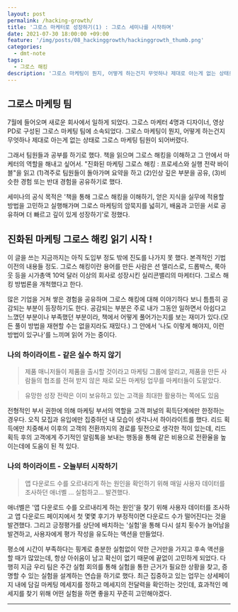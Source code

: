 ```yaml
---
layout: post
permalink: /hacking-growth/
title: '그로스 마케터로 성장하기(1) : 그로스 세미나를 시작하며'
date: 2021-07-30 18:00:00 +09:00
feature: '/img/posts/08_hackinggrowth/hackinggrowth_thumb.png'
categories:
  - dmt-note
tags:
  - 그로스 해킹
description: '그로스 마케팅이 뭔지, 어떻게 하는건지 무엇하나 제대로 아는게 없는 상태로 그로스 마케팅 팀원이 되어버렸다.'
---
```


## 그로스 마케팅 팀

7월에 들어오며 새로운 회사에서 일하게 되었다. 그로스 마케터 4명과 디자이너, 영상 PD로 구성된 그로스 마케팅 팀에 소속되었다. 그로스 마케팅이 뭔지, 어떻게 하는건지 무엇하나 제대로 아는게 없는 상태로 그로스 마케팅 팀원이 되어버렸다.

그래서 팀원들과 공부를 하기로 했다. 책을 읽으며 그로스 해킹을 이해하고 그 안에서 마케터의 역할을 해내고 싶어서. "진화된 마케팅 그로스 해킹 : 프로세스와 실행 전략 바이블"을 읽고 (1)격주로 팀원들이 돌아가며 요약을 하고 (2)인상 깊은 부분을 공유, (3)비슷한 경험 또는 반대 경험을 공유하기로 했다.

세미나의 공식 목적은 '책을 통해 그로스 해킹을 이해하기, 얻은 지식을 실무에 적용할 방법을 고민하고 실행해가며 그로스 마케팅의 암묵지를 넓히기, 배움과 고민을 서로 공유하며 더 빠르고 깊이 있게 성장하기'로 정했다.

## 진화된 마케팅 그로스 해킹 읽기 시작 !

이 글을 쓰는 지금까지는 아직 도입부 정도 밖에 진도를 나가지 못 했다. 본격적인 기법 이전의 내용들 정도. 그로스 해킹이란 용어를 만든 사람은 션 엘리스로, 드롭박스, 룩아웃 등을 시가총액 10억 달러 이상의 회사로 성장시킨 실리콘밸리의 마케터다. 그로스 해킹 방법론을 개척했다고 한다.

많은 기업을 거쳐 쌓은 경험을 공유하며 그로스 해킹에 대해 이야기하다 보니 틈틈히 공감되는 부분이 등장하기도 한다. 공감되는 부분은 주로 내가 그동안 일하면서 아쉽다고 느꼈던 부분이나 부족했던 부분이라, 책에서 어떻게 풀어가는지를 보는 재미가 있다.(모든 풀이 방법을 재현할 수는 없을지라도 재밌다.) 그 안에서 '나도 이렇게 해야지, 이런 방법이 있구나'를 느끼며 읽어 가는 중이다.

### 나의 하이라이트 - 같은 실수 하지 않기

> 제품 매니저들이 제품을 출시할 것이라고 마케팅 그룹에 알리고, 제품을 만든 사람들의 협조를 전혀 받지 않은 채로 모든 마케팅 업무를 마케터들이 도맡았다.

> 유망한 성장 전략은 이미 보유하고 있는 고객을 최대한 활용하는 쪽에도 있음

전형적인 부서 권한에 의해 마케팅 부서의 역할을 고객 퍼널의 획득단계에만 한정하는 경우다. 오직 모집과 유입에만 집중하던 내 모습이 생각나서 하이라이트를 했다. 리드 획득에만 치중해서 이후의 고객의 전환까지의 경로를 뒷전으로 생각한 적이 있는데, 리드 획득 후의 고객에게 주기적인 알림톡을 보내는 행동을 통해 같은 비용으로 전환율을 높이는데에 도움이 된 적 있다.

### 나의 하이라이트 - 오늘부터 시작하기

> 앱 다운로드 수를 오르내리게 하는 원인을 확인하기 위해 매일 사용자 데이터를 조사하던 애너벨 ... 실험하고... 발견했다.

애너벨은 '앱 다운로드 수를 오르내리게 하는 원인'을 찾기 위해 사용자 데이터를 조사하고 앱 다운로드 페이지에서 첫 몇몇 후기가 부정적이면 다운로드 수가 떨어진다는 것을 발견했다. 그리고 긍정평가를 상단에 배치하는 '실험'을 통해 다시 설치 횟수가 늘어남을 발견하고, 사용자에게 평가 작성을 유도하는 액션을 만들었다.

평소에 시간이 부족하다는 핑계로 충분한 실험없이 약한 근거만을 가지고 후속 액션을 할 때가 많았는데, 항상 아쉬움이 남고 확신이 없기 때문에 끝없이 고민하게 되었다. 다행히 지금 우리 팀은 주간 실험 회의를 통해 실험을 통한 근거가 필요한 상황을 찾고, 증명할 수 있는 실험을 설계하는 연습을 하기로 했다. 최근 집중하고 있는 업무는 상세페이지 내에 담길 마케팅 메세지를 정하고 메세지의 전달력을 확인하는 것인데, 효과적인 메세지를 찾기 위해 어떤 실험을 하면 좋을지 꾸준히 고민해야겠다.

---
